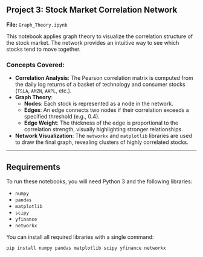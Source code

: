 
## Project 3: Stock Market Correlation Network

**File:** `Graph_Theory.ipynb`

This notebook applies graph theory to visualize the correlation structure of the stock market. The network provides an intuitive way to see which stocks tend to move together.

### Concepts Covered:
* **Correlation Analysis**: The Pearson correlation matrix is computed from the daily log returns of a basket of technology and consumer stocks (`TSLA`, `AMZN`, `AAPL`, etc.).
* **Graph Theory**:
    * **Nodes**: Each stock is represented as a node in the network.
    * **Edges**: An edge connects two nodes if their correlation exceeds a specified threshold (e.g., 0.4).
    * **Edge Weight**: The thickness of the edge is proportional to the correlation strength, visually highlighting stronger relationships.
* **Network Visualization**: The `networkx` and `matplotlib` libraries are used to draw the final graph, revealing clusters of highly correlated stocks.



---

## Requirements

To run these notebooks, you will need Python 3 and the following libraries:

* `numpy`
* `pandas`
* `matplotlib`
* `scipy`
* `yfinance`
* `networkx`

You can install all required libraries with a single command:
```bash
pip install numpy pandas matplotlib scipy yfinance networkx
